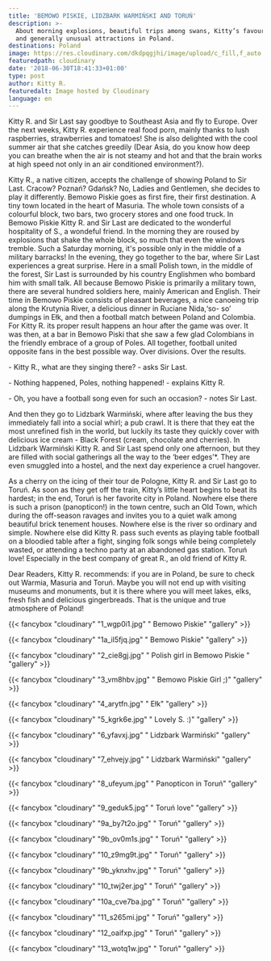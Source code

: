 ```yaml
---
title: 'BEMOWO PISKIE, LIDZBARK WARMIŃSKI AND TORUŃ'
description: >-
  About morning explosions, beautiful trips among swans, Kitty’s favourite town
  and generally unusual attractions in Poland.
destinations: Poland
image: https://res.cloudinary.com/dkdpqgjhi/image/upload/c_fill,f_auto,q_auto,w_300/DSCF4904_ngiwhy.jpg
featuredpath: cloudinary
date: '2018-06-30T18:41:33+01:00'
type: post
author: Kitty R.
featuredalt: Image hosted by Cloudinary
language: en
---
```

Kitty R. and Sir Last say goodbye to Southeast Asia and fly to Europe. Over the next weeks, Kitty R. experience real food porn, mainly thanks to lush raspberries, strawberries and tomatoes! She is also delighted with the cool summer air that she catches greedily (Dear Asia, do you know how deep you can breathe when the air is not steamy and hot and that the brain works at high speed not only in an air conditioned environment?).



Kitty R., a native citizen, accepts the challenge of showing Poland to Sir Last. Cracow? Poznań? Gdańsk? No, Ladies and Gentlemen, she decides to play it differently. Bemowo Piskie goes as first fire, their first destination. A tiny town located in the heart of Masuria. The whole town consists of a colourful block, two bars, two grocery stores and one food truck. In Bemowo Piskie Kitty R. and Sir Last are dedicated to the wonderful hospitality of S., a wondeful friend. In the morning they are roused by explosions that shake the whole block, so much that even the windows tremble. Such a Saturday morning, it's possible only in the middle of a military barracks! In the evening, they go together to the bar, where Sir Last experiences a great surprise. Here in a small Polish town, in the middle of the forest, Sir Last is surrounded by his country Englishmen who bombard him with small talk. All because Bemowo Piskie is primarily a military town, there are several hundred soldiers here, mainly American and English. Their time in Bemowo Piskie consists of pleasant beverages, a nice canoeing trip along the Krutynia River, a delicious dinner in Ruciane Nida,‘so- so’ dumpings in Ełk, and then a football match between Poland and Colombia. For Kitty R. its proper result happens an hour after the game was over. It was then, at a bar in Bemowo Piski that she saw a few glad Colombians in the friendly embrace of a group of Poles. All together, football united opposite fans in the best possible way. Over divisions. Over the results.



\- Kitty R., what are they singing there? - asks Sir Last.

\- Nothing happened, Poles, nothing happened! - explains Kitty R.

\- Oh, you have a football song even for such an occasion? - notes Sir Last.



And then they go to Lidzbark Warmiński, where after leaving the bus they immediately fall into a social whirl; a pub crawl. It is there that they eat the most unrefined fish in the world, but luckily its taste they quickly cover with delicious ice cream - Black Forest (cream, chocolate and cherries). In Lidzbark Warmiński Kitty R. and Sir Last spend only one afternoon, but they are filled with social gatherings all the way to the ‘beer edges’*. They are even smuggled into a hostel, and the next day experience a cruel hangover.



As a cherry on the icing of their tour de Pologne, Kitty R. and Sir Last go to Toruń. As soon as they get off the train, Kitty’s little heart begins to beat its hardest; in the end, Toruń is her favorite city in Poland. Nowhere else there is such a prison (panopticon!) in the town centre, such an Old Town, which during the off-season ravages and invites you to a quiet walk among beautiful brick tenement houses. Nowhere else is the river so ordinary and simple. Nowhere else did Kitty R. pass such events as playing table football on a bloodied table after a fight, singing folk songs while being completely wasted, or attending a techno party at an abandoned gas station. Toruń love! Especially in the best company of great R., an old friend of Kitty R.



Dear Readers, Kitty R. recommends: if you are in Poland, be sure to check out Warmia, Masuria and Toruń. Maybe you will not end up with visiting museums and monuments, but it is there where you will meet lakes, elks, fresh fish and delicious gingerbreads. That is the unique and true atmosphere of Poland!

{{< fancybox "cloudinary" "1_wgp0i1.jpg" " Bemowo Piskie" "gallery" >}}

{{< fancybox "cloudinary" "1a_il5fjq.jpg" " Bemowo Piskie" "gallery" >}}

{{< fancybox "cloudinary" "2_cie8gj.jpg" " Polish girl in Bemowo Piskie " "gallery" >}}

{{< fancybox "cloudinary" "3_vm8hbv.jpg" " Bemowo Piskie Girl ;)" "gallery" >}}

{{< fancybox "cloudinary" "4_arytfn.jpg" " Ełk" "gallery" >}}

{{< fancybox "cloudinary" "5_kgrk6e.jpg" " Lovely S. :)" "gallery" >}}

{{< fancybox "cloudinary" "6_yfavxj.jpg" " Lidzbark Warmiński" "gallery" >}}

{{< fancybox "cloudinary" "7_ehvejy.jpg" " Lidzbark Warmiński" "gallery" >}}

{{< fancybox "cloudinary" "8_ufeyum.jpg" " Panopticon in Toruń" "gallery" >}}

{{< fancybox "cloudinary" "9_geduk5.jpg" " Toruń love" "gallery" >}}

{{< fancybox "cloudinary" "9a_by7t2o.jpg" " Toruń" "gallery" >}}

{{< fancybox "cloudinary" "9b_ov0m1s.jpg" " Toruń" "gallery" >}}

{{< fancybox "cloudinary" "10_z9mg9t.jpg" " Toruń" "gallery" >}}

{{< fancybox "cloudinary" "9b_yknxhv.jpg" " Toruń" "gallery" >}}

{{< fancybox "cloudinary" "10_twj2er.jpg" " Toruń" "gallery" >}}

{{< fancybox "cloudinary" "10a_cve7ba.jpg" " Toruń" "gallery" >}}

{{< fancybox "cloudinary" "11_s265mi.jpg" " Toruń" "gallery" >}}

{{< fancybox "cloudinary" "12_oaifxp.jpg" " Toruń" "gallery" >}}

{{< fancybox "cloudinary" "13_wotq1w.jpg" " Toruń" "gallery" >}}
